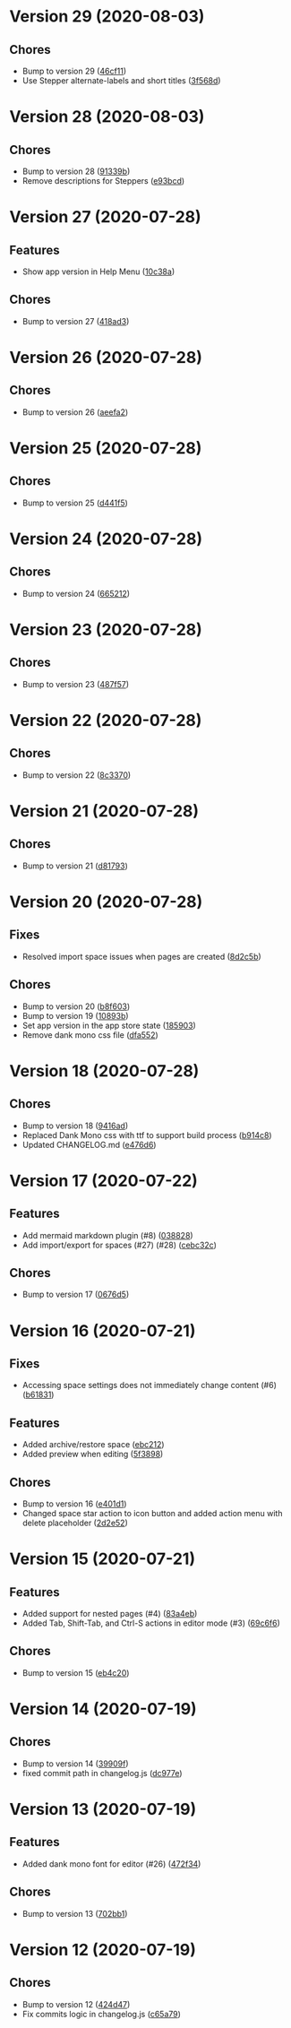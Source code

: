 # Version 29 (2020-08-03)

## Chores
*  Bump to version 29 ([46cf11](https://github.com/34fame/conflux/commit/46cf11fcda685e32ee84d6cc630ac04c84e50854))
*  Use Stepper alternate-labels and short titles ([3f568d](https://github.com/34fame/conflux/commit/3f568d2b55617de97398b81e09ffdf068a489544))

# Version 28 (2020-08-03)

## Chores
*  Bump to version 28 ([91339b](https://github.com/34fame/conflux/commit/91339b9a5a7dcaa1dc9e786b5ad2ab4a5f05aa43))
*  Remove descriptions for Steppers ([e93bcd](https://github.com/34fame/conflux/commit/e93bcd5e212ddcd8c4a6427fbcf78efbfb30ce00))

# Version 27 (2020-07-28)

## Features
*  Show app version in Help Menu ([10c38a](https://github.com/34fame/conflux/commit/10c38a8116f6b96845fc73941744233b08fc3525))

## Chores
*  Bump to version 27 ([418ad3](https://github.com/34fame/conflux/commit/418ad32b82d5b513523e8676e09b7ba9d9d1ff92))

# Version 26 (2020-07-28)

## Chores
*  Bump to version 26 ([aeefa2](https://github.com/34fame/conflux/commit/aeefa2a7ae94261ec192d2182fc53eed9fa1ba8d))

# Version 25 (2020-07-28)

## Chores
*  Bump to version 25 ([d441f5](https://github.com/34fame/conflux/commit/d441f5893a5f8b91bbd62987a5dcb5d6a624cf95))

# Version 24 (2020-07-28)

## Chores
*  Bump to version 24 ([665212](https://github.com/34fame/conflux/commit/665212c1666b54608ffa7d6045879884d7e4defa))

# Version 23 (2020-07-28)

## Chores
*  Bump to version 23 ([487f57](https://github.com/34fame/conflux/commit/487f57992cc86c95a348138d70bf58d8db7a5c0c))

# Version 22 (2020-07-28)

## Chores
*  Bump to version 22 ([8c3370](https://github.com/34fame/conflux/commit/8c3370a47f4972f4fce7227f4f58693cfe2557b2))

# Version 21 (2020-07-28)

## Chores
*  Bump to version 21 ([d81793](https://github.com/34fame/conflux/commit/d81793e0c06f4362ffed0fb86aff35543e5a08b0))

# Version 20 (2020-07-28)

## Fixes
*  Resolved import space issues when pages are created ([8d2c5b](https://github.com/34fame/conflux/commit/8d2c5bbebf3e7702c9c8e0e215a244af8eda27b5))

## Chores
*  Bump to version 20 ([b8f603](https://github.com/34fame/conflux/commit/b8f603db49aef93cd0255ab19506f5510a9534e3))
*  Bump to version 19 ([10893b](https://github.com/34fame/conflux/commit/10893b2998e69d1b983ef6c0398cbcabb73d4551))
*  Set app version in the app store state ([185903](https://github.com/34fame/conflux/commit/1859033649dfb31b9d9c027a78b427215fb26bd4))
*  Remove dank mono css file ([dfa552](https://github.com/34fame/conflux/commit/dfa552fdc82b0d93dbce71979935ac47f9934dbe))

# Version 18 (2020-07-28)

## Chores
*  Bump to version 18 ([9416ad](https://github.com/34fame/conflux/commit/9416ad3fae9d1b4b50b8a5967ee7731cbbbafbfb))
*  Replaced Dank Mono css with ttf to support build process ([b914c8](https://github.com/34fame/conflux/commit/b914c862f1224dfc3bccb77e949a7987f6db6bfc))
*  Updated CHANGELOG.md ([e476d6](https://github.com/34fame/conflux/commit/e476d68719607b0bab7c5adfa0e3d1bf31b55246))

# Version 17 (2020-07-22)

## Features
*  Add mermaid markdown plugin (#8) ([038828](https://github.com/34fame/conflux/commit/03882862a14f847bc5e40abf2daa9d4604ff2eff))
*  Add import/export for spaces (#27) (#28) ([cebc32c](https://github.com/34fame/conflux/commit/cebc32c5fced3f9634a16a681be82f500f635496))

## Chores
*  Bump to version 17 ([0676d5](https://github.com/34fame/conflux/commit/0676d5c77f386cd03c9653e900758d1a58876f9b))

# Version 16 (2020-07-21)

## Fixes
*  Accessing space settings does not immediately change content (#6) ([b61831](https://github.com/34fame/conflux/commit/b61831e5013b540a7e6b41831bb3021c60159bed))

## Features
*  Added archive/restore space ([ebc212](https://github.com/34fame/conflux/commit/ebc2122c24c038463ed6104f6508c427522a5a31))
*  Added preview when editing ([5f3898](https://github.com/34fame/conflux/commit/5f3898986ebe298597f428b41e55dac9eeee3ce9))

## Chores
*  Bump to version 16 ([e401d1](https://github.com/34fame/conflux/commit/e401d10663788e282e0cfd6fd5d4a302104ddb9b))
*  Changed space star action to icon button and added action menu with delete placeholder ([2d2e52](https://github.com/34fame/conflux/commit/2d2e5204b30ae88a437cded16a64f234f7496784))

# Version 15 (2020-07-21)

## Features
*  Added support for nested pages (#4) ([83a4eb](https://github.com/34fame/conflux/commit/83a4ebe0c65397097b46be14470ecf3a1d56b2ee))
*  Added Tab, Shift-Tab, and Ctrl-S actions in editor mode (#3) ([69c6f6](https://github.com/34fame/conflux/commit/69c6f6788afe8052e22fe161f2302850d3e83deb))

## Chores
*  Bump to version 15 ([eb4c20](https://github.com/34fame/conflux/commit/eb4c20a08dc4f3d202d9509e26f542e31e6fa0d8))

# Version 14 (2020-07-19)

## Chores
*  Bump to version 14 ([39909f](https://github.com/34fame/conflux/commit/39909fdf54e9732ef603cb2141d23b57e52978e6))
*  fixed commit path in changelog.js ([dc977e](https://github.com/34fame/conflux/commit/dc977e8dc528452696595025c1ba4491e266843e))

# Version 13 (2020-07-19)

## Features
*  Added dank mono font for editor (#26) ([472f34](https://github.com/34fame/conflux/472f341cfcaeacab40d53b732ffca99ac3e72480))

## Chores
*  Bump to version 13 ([702bb1](https://github.com/34fame/conflux/702bb13fe6082159c1cbf97c9b5121b345d97ff8))

# Version 12 (2020-07-19)

## Chores
*  Bump to version 12 ([424d47](https://github.com/34fame/conflux/424d4757c410414f8b7b3423ea390b15b788ea8f))
*  Fix commits logic in changelog.js ([c65a79](https://github.com/34fame/conflux/c65a7974ee2da0611005982a489f5fc0c3053be9))

